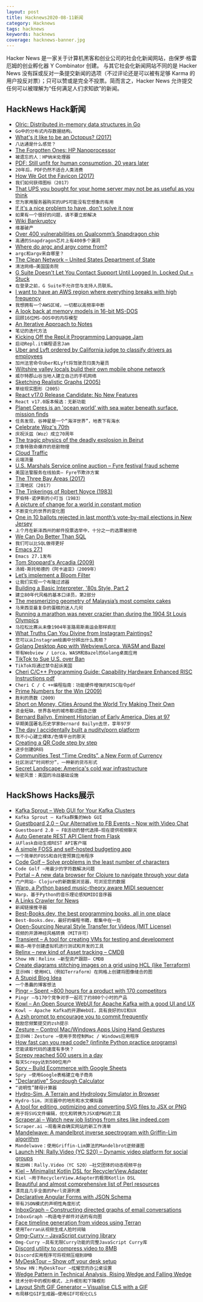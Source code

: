 ```yaml
---
layout: post
title: Hacknews2020-08-11新闻
category: Hacknews
tags: hacknews
keywords: hacknews
coverage: hacknews-banner.jpg
---
```


Hacker News 是一家关于计算机黑客和创业公司的社会化新闻网站，由保罗·格雷厄姆的创业孵化器 Y Combinator 创建。
与其它社会化新闻网站不同的是 Hacker News 没有踩或反对一条提交新闻的选项（不过评论还是可以被有足够 Karma 的用户投反对票）；只可以赞或是完全不投票。简而言之，Hacker News 允许提交任何可以被理解为“任何满足人们求知欲”的新闻。

## HackNews Hack新闻


- [Olric: Distributed in-memory data structures in Go](https://github.com/buraksezer/olric/releases/tag/v0.3.0-beta.1#=)
- `Go中的分布式内存数据结构。`
- [What's it like to be an Octopus? (2017)](https://www.lrb.co.uk/the-paper/v39/n17/amia-srinivasan/the-sucker-the-sucker)
- `八达通是什么感觉？`
- [The Forgotten Ones: HP Nanoprocessor](http://www.cpushack.com/2020/08/09/the-forgotten-ones-hp-nanoprocessor/)
- `被遗忘的人：HP纳米处理器`
- [PDF: Still unfit for human consumption, 20 years later](https://www.nngroup.com/articles/pdf-unfit-for-human-consumption/)
- `20年后，PDF仍然不适合人类消费`
- [How We Got the Favicon (2017)](https://thehistoryoftheweb.com/how-we-got-the-favicon/)
- `我们如何获得图标（2017）`
- [That UPS you bought for your home server may not be as useful as you think](https://fitzcarraldoblog.wordpress.com/2020/08/09/that-ups-you-bought-for-your-home-server-may-not-be-as-useful-as-you-think/)
- `您为家用服务器购买的UPS可能没有您想象的有用`
- [If it's a nice problem to have, don't solve it now](https://davnicwil.com/if-its-a-nice-problem-to-have-dont-solve-it-now)
- `如果有一个很好的问题，请不要立即解决`
- [Wiki Bankruptcy](https://critter.blog/2020/08/10/wiki-bankruptcy/)
- `维基破产`
- [Over 400 vulnerabilities on Qualcomm’s Snapdragon chip](https://blog.checkpoint.com/2020/08/06/achilles-small-chip-big-peril/)
- `高通的Snapdragon芯片上有400多个漏洞`
- [Where do argc and argv come from?](https://briancallahan.net/blog/20200808.html)
- `argc和argv来自哪里？`
- [The Clean Network – United States Department of State](https://www.state.gov/5g-clean-network/)
- `清洁网络–美国国务院`
- [G Suite Doesn't Let You Contact Support Until Logged In. Locked Out = Stuck](item?id=24109809)
- `在登录之前，G Suite不允许您与支持人员联系。`
- [I want to have an AWS region where everything breaks with high frequency](https://twitter.com/cperciva/status/1292260921893457920)
- `我想拥有一个AWS区域，一切都以高频率中断`
- [A look back at memory models in 16-bit MS-DOS](https://devblogs.microsoft.com/oldnewthing/20200728-00/?p=104012)
- `回顾16位MS-DOS中的内存模型`
- [An Iterative Approach to Notes](https://medium.com/@bytebase/an-iterative-approach-to-notes-f1c2a28c4d29)
- `笔记的迭代方法`
- [Kicking Off the Repl.it Programming Language Jam](https://repl.it/talk/announcements/Programming-Language-Jam-Let-the-hacking-begin/49105)
- `启动Repl.it编程语言Jam`
- [Uber and Lyft ordered by California judge to classify drivers as employees](https://www.theverge.com/2020/8/10/21362460/uber-lyft-drivers-employees-california-court-ruling)
- `加州法官命令Uber和Lyft将驾驶员归类为雇员`
- [Wiltshire valley locals build their own mobile phone network](https://www.newscabal.co.uk/wiltshire-valley-locals-build-their-own-mobile-phone-network/)
- `威尔特郡山谷当地人建立自己的手机网络`
- [Sketching Realistic Graphs (2005)](https://statmodeling.stat.columbia.edu/2005/12/26/making_realisti/)
- `草绘现实图形（2005）`
- [React v17.0 Release Candidate: No New Features](https://reactjs.org/blog/2020/08/10/react-v17-rc.html)
- `React v17.0版本候选：无新功能`
- [Planet Ceres is an 'ocean world' with sea water beneath surface, mission finds](https://www.theguardian.com/science/2020/aug/10/planet-ceres-ocean-world-sea-water-beneath-surface)
- `任务发现，谷神星是一个“海洋世界”，地表下有海水`
- [Celebrate Woz's 70th](https://www.wozbday.com)
- `庆祝沃兹（Woz）成立70周年`
- [The tragic physics of the deadly explosion in Beirut](https://www.wired.com/story/tragic-physics-deadly-explosion-beirut/)
- `贝鲁特致命爆炸的悲剧物理`
- [Cloud Traffic](https://www.tbray.org/ongoing/When/202x/2020/08/09/Service-Fabric-News)
- `云端流量`
- [U.S. Marshals Service online auction – Fyre festival fraud scheme](https://txauction.com/auctions/911/)
- `美国法警服务在线拍卖– Fyre节欺诈方案`
- [The Three Bay Areas (2017)](https://thebolditalic.com/the-three-bay-areas-b09aa2c4d727)
- `三湾地区（2017）`
- [The Tinkerings of Robert Noyce (1983)](https://www.esquire.com/news-politics/a12149389/robert-noyce-tom-wolfe/)
- `罗伯特·诺伊斯的小叮当（1983）`
- [A picture of change for a world in constant motion](https://www.nytimes.com/interactive/2020/08/07/arts/design/hokusai-fuji.html)
- `不断变化的世界的变化图`
- [One in 10 ballots rejected in last month’s vote-by-mail elections in New Jersey](https://www.njspotlight.com/2020/06/one-in-10-ballots-rejected-in-last-months-vote-by-mail-elections/)
- `上个月在新泽西州的邮件投票选举中，十分之一的选票被拒绝`
- [We Can Do Better Than SQL](https://edgedb.com/blog/we-can-do-better-than-sql/)
- `我们可以比SQL做得更好`
- [Emacs 27.1](https://lists.gnu.org/archive/html/emacs-devel/2020-08/msg00237.html)
- `Emacs 27.1发布`
- [Tom Stoppard's Arcadia (2009)](https://www.independent.co.uk/arts-entertainment/theatre-dance/features/is-tom-stoppards-arcadia-the-greatest-play-of-our-age-1688852.html)
- `汤姆·斯托帕德的《阿卡迪亚》（2009年）`
- [Let’s implement a Bloom Filter](https://onatm.dev/2020/08/10/let-s-implement-a-bloom-filter/)
- `让我们实现一个布隆过滤器`
- [Building a Basic Interpreter, '80s Style, Part 2](https://able.bio/kerrishotts/building-a-basic-interpreter-80s-style-part-2--e91250f1)
- `建立80年代风格的基本口译员，第2部分`
- [The mesmerizing geometry of Malaysia’s most complex cakes](https://www.atlasobscura.com/articles/kek-lapis-sarawak)
- `马来西亚最复杂的蛋糕的迷人几何`
- [Running a marathon was never crazier than during the 1904 St Louis Olympics](https://www.abc.net.au/news/2020-07-26/the-wildest-olympic-event-in-modern-history/12467362)
- `马拉松比赛从未像1904年圣路易斯奥运会那样疯狂`
- [What Truths Can You Divine from Instagram Paintings?](https://www.thenation.com/article/culture/painting-instagram-essay/)
- `您可以从Instagram绘画中分辨出什么真相？`
- [Golang Desktop App with Webview/Lorca, WASM and Bazel](https://maori.geek.nz/golang-desktop-app-with-webview-lorca-wasm-and-bazel-3283813bf89)
- `带有Webview / Lorca，WASM和Bazel的Golang桌面应用`
- [TikTok to Sue U.S. over Ban](https://www.npr.org/2020/08/08/900394707/tiktok-to-sue-trump-administration-over-ban-as-soon-as-tuesday)
- `TikTok将通过禁令起诉美国`
- [Cheri C/C++ Programming Guide: Capability Hardware Enhanced RISC Instructions pdf](https://www.cl.cam.ac.uk/techreports/UCAM-CL-TR-947.pdf)
- `Cheri C / C ++编程指南：功能硬件增强的RISC指令pdf`
- [Prime Numbers for the Win (2009)](https://blog.dustinkirkland.com/2009/06/prime-numbers-for-win.html)
- `胜利的质数（2009）`
- [Short on Money, Cities Around the World Try Making Their Own](https://www.bloomberg.com/news/articles/2020-08-07/a-depression-era-idea-gets-a-new-look-local-money)
- `资金短缺，世界各地的城市都试图自己做`
- [Bernard Bailyn, Eminent Historian of Early America, Dies at 97](https://www.nytimes.com/2020/08/07/books/bernard-bailyn-dead.html)
- `早期美国著名历史学家Bernard Bailyn去世，享年97岁`
- [The day I accidentally built a nudity/porn platform](https://elazzabi.com/2020/08/11/the-day-i-accidentally-built-a-nudity-porn-platform/)
- `我不小心建立裸体/色情平台的那天`
- [Creating a QR Code step by step](https://www.nayuki.io/page/creating-a-qr-code-step-by-step)
- `逐步创建QR码`
- [Communities Test “Time Credits”, a New Form of Currency](https://www.wesa.fm/post/while-investment-dollars-remain-scarce-mon-valley-communities-test-new-form-currency)
- `社区测试“时间积分”，一种新的货币形式`
- [Secret Landscape: America's cold war infrastructure](http://coldwar-c4i.net/index.html)
- `秘密风景：美国的冷战基础设施`


## HackShows Hacks展示

- [ Kafka Sprout – Web GUI for Your Kafka Clusters](https://github.com/oslabs-beta/Kafka-Sprout)
- `Kafka Sprout – Kafka群集的Web GUI`
- [ Guestboard 2.0 – Our Alternative to FB Events – Now with Video Chat](https://guestboard.co)
- `Guestboard 2.0 – FB活动的替代选择–现在提供视频聊天`
- [ Auto Generate REST API Client from Flask](https://github.com/revalo/sharp)
- `从Flask自动生成REST API客户端`
- [ A simple FOSS and self-hosted budgeting app](https://github.com/inoda/ontrack)
- `一个简单的FOSS和自托管预算应用程序`
- [ Code Golf – Solve problems in the least number of characters](https://code.golf)
- `Code Golf –用最少的字符数解决问题`
- [ Portal – A new data browser for Clojure to navigate through your data](https://djblue.github.io/portal/)
- `门户网站– Clojure的新数据浏览器，可浏览您的数据`
- [ Warp, a Python based music-theory aware MIDI sequencer](http://warpseq.com)
- `Warp，基于Python的音乐理论感知MIDI音序器`
- [ A Links Crawler for News](https://github.com/egcodes/aristotle)
- `新闻链接搜寻器`
- [ Best-Books.dev, the best programming books, all in one place](https://www.best-books.dev)
- `Best-Books.dev，最好的编程书籍，都集中在一处`
- [ Open-Sourcing Neural Style Transfer for Videos (MIT License)](https://github.com/gordicaleksa/pytorch-naive-video-nst)
- `视频的开源神经风格转换（MIT许可）`
- [ Transient – A tool for creating VMs for testing and development](https://github.com/alschwalm/transient)
- `瞬态–用于创建虚拟机进行测试和开发的工具`
- [ Relinx – new kind of Asset tracking – CMDB](https://relinx.io?ref=HN)
- `Show HN：Relinx –新型资产跟踪– CMDB`
- [ Create diagrams stitching images on a grid using HCL (like Terraform)](https://github.com/lucasepe/jumble/)
- `显示HN：使用HCL（例如Terraform）在网格上创建将图像缝合的图`
- [ A Stupid Blog Idea](https://jtbiggle.net/)
- `一个愚蠢的博客想法`
- [ Pingr – Spent ~800 hours for a product with 170 competitors](https://pingr.io)
- `Pingr –与170个竞争对手一起花了约800个小时的产品`
- [ Kowl – An Open Source WebUI for Apache Kafka with a good UI and UX](https://github.com/cloudhut/kowl)
- `Kowl – Apache Kafka的开源WebUI，具有良好的UI和UX`
- [ A zsh prompt to encourage you to commit frequently](https://github.com/devenbhooshan/zsh-git-best-practises)
- `鼓励您频繁提交的zsh提示`
- [ Zesture – Control Mac/Windows Apps Using Hand Gestures](https://zesture.app/)
- `显示HN：Zesture –使用手势控制Mac / Windows应用程序`
- [ How fast can you read code? (infinite Python practice programs)](https://trprt.io/python-practice-problems-ifs-loops-control-flow)
- `您能读取代码的速度有多快？ `
- [ Screpy reached 500 users in a day](https://screpy.com)
- `每天Screpy达到500位用户`
- [ Spry – Build Ecommerce with Google Sheets](item?id=24102564)
- `Spry –使用Google表格建立电子商务`
- [ "Declarative” Sourdough Calculator](https://www.breadfriend.com/)
- `“说明性”酵母计算器`
- [ Hydro-Sim, A Terrain and Hydrology Simulator in Browser](http://aperocky.com/hydrosim/)
- `Hydro-Sim，浏览器中的地形和水文模拟器`
- [ A tool for editing, optimizing and converting SVG files to JSX or PNG](http://www.svgviewer.dev)
- `用于将SVG文件编辑，优化和转换为JSX或PNG的工具`
- [ Scraper.ai – Watch new job listings from sites like indeed.com](https://medium.com/@scraperai/how-to-watch-job-listings-from-indeed-com-using-scraper-ai-fa7399e80a00)
- `Scraper.ai –观看来自确实网站的新工作清单`
- [ Mandelwave: A mandelbrot inverse spectrogram with Griffin-Lim algorithm](https://github.com/iRyanBell/mandelwave)
- `Mandelwave：使用Griffin-Lim算法的Mandelbrot逆频谱图`
- [Launch HN: Rally.Video (YC S20) – Dynamic video platform for social groups](item?id=24109523)
- `推出HN：Rally.Video（YC S20）–社交团体的动态视频平台`
- [ Kiel – Minimalist Kotlin DSL for RecyclerView.Adapter](https://github.com/ibrahimyilmaz/kiel)
- `Kiel –用于RecyclerView.Adapter的极简Kotlin DSL`
- [ Beautiful and almost comprehensive list of Perl resources](https://github.com/thibaultduponchelle/perlres/blob/master/README.md)
- `漂亮且几乎全面的Perl资源列表`
- [ Declarative Angular Forms with JSON Schema](https://github.com/dashjoin/json-schema-form)
- `带有JSON模式的声明性角度形式`
- [ InboxGraph – Constructing directed graphs of email conversations](https://community.wolfram.com/groups/-/m/t/2026483)
- `InboxGraph –构造电子邮件对话的有向图`
- [ Face timeline generation from videos using Terran](https://github.com/pento-group/streamlit-terran-timeline)
- `使用Terran从视频生成人脸时间轴`
- [ Omg-Curry – JavaScript currying library](https://github.com/Debdut/omg-curry)
- `Omg-Curry –具有无限Curry功能的完整JavaScript Curry库`
- [ Discord utility to compress video to 8MB](https://8mb.video/)
- `Discord实用程序可将视频压缩到8MB`
- [ MyDeskTour – Show off your desk setup](https://mydesktour.com/)
- `Show HN：MyDeskTour –炫耀您的办公桌设置`
- [ Wedge Pattern in Technical Analysis, Rising Wedge and Falling Wedge](https://www.youtube.com/watch?v=wPXHUApzurQ&t)
- `技术分析中的楔形模式，上升楔形和下降楔形`
- [ Layout Shift GIF Generator – Visualise CLS with a GIF](https://defaced.dev/tools/layout-shift-gif-generator/)
- `布局移位GIF生成器–使用GIF可视化CLS`

